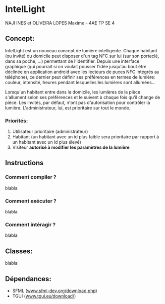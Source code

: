 # **IntelLight**
NAJI INES et OLIVEIRA LOPES Maxime - 4AE TP SE 4

## Concept:
IntelLight est un nouveau concept de lumière intelligente. Chaque habitant (ou invité) du domicile peut disposer d'un tag NFC sur lui (sur son porteclé, dans sa poche, ...) permettant de l'identifier. Depuis une interface graphique (qui pourrait si on voulait pousser l'idée jusqu'au bout être déclinée en application android avec les lecteurs de puces NFC intégrés au téléphone), ce dernier peut définir ses préférences en termes de lumière: couleur, intensité, heures pendant lesquelles les lumières sont allumées...

Lorsqu'un habitant entre dans le domicile, les lumières de la pièce s'allument selon ses préférences et le suivent à chaque fois qu'il change de pièce. Les invités, par défaut, n'ont pas d'autorisation pour contrôler la lumière. L'administrateur, lui, est prioritaire sur tout le monde.

### Priorités:
1. Utilisateur prioritaire (administrateur)
2. Habitant (un habitant avec un id plus faible sera prioritaire par rapport à un habitant avec un id plus élevé)
3. Visiteur **autorisé à modifier les paramètres de la lumière**

## Instructions
### **Comment compiler ?**
blabla

### **Comment exécuter ?**
blabla

### **Comment intéragir ?**
blabla

## Classes:
blabla

## Dépendances:
- SFML (www.sfml-dev.org/download.php)
- TGUI (www.tgui.eu/download/)
